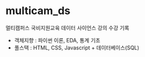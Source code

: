 # multicam_ds
멀티캠퍼스 국비지원교육 데이터 사이언스 강의 수강 기록

- 객체지향 : 파이썬 이론, EDA, 통계 기초
- 풀스택 : HTML, CSS, Javascript + 데이터베이스(SQL)
